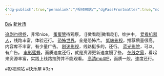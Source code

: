 ```yaml
---
{"dg-publish":true,"permalink":"/视频网站/","dgPassFrontmatter":true,"noteIcon":""}
---
```



[B站](https://m.bilibili.com/)
[新片场](https://www.xinpianchang.com)

[追剧也很卷](https://www.freeok.vip/)，非常nice。
[蛋蛋赞](https://www.dandanzan10.top/)待观察。
[[微看剧\|微看剧]]，维护中。
[爱看机器人](https://www.ikanbot.com/)，线路丰富，体验还行。
[恐怖世界](https://www.840f.com/)，全是恐怖片。
[低端影视](https://ddys.tv/)，推荐质量很高。内容库不丰富，有少量广告。
[剧迷影视](https://gmtv1.xyz/)，线路挺多的，还行。
[蓝光影院](https://www.lgyy.cc/)，可以，有广告。
[电影蜜蜂](https://www.lfmlk.com/)，画质速度还行，就是资源更新速度慢了些。
[在线之家](https://zxzj.vip/)，看起来资源丰富，实践上线路拉胯并不能观看。
[高清mp4吧](http://www.mp4ba.cc/)，画质一般，速度还行。


#影视网站 #快乐屋  #3zh 